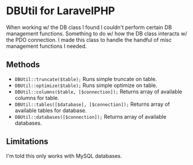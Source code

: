 # DBUtil for LaravelPHP #

When working w/ the DB class I found I couldn't perform certain DB management functions.  Something to do w/ how the DB class interacts w/ the PDO connection.  I made this class to handle the handful of misc management functions I needed.

## Methods ##

* ``DBUtil::truncate($table);`` Runs simple truncate on table.
* ``DBUtil::optimize($table);`` Runs simple optimize on table.
* ``DBUtil::columns($table, [$connection]);`` Returns array of available columns for table.
* ``DBUtil::tables([$database], [$connection]);`` Returns array of available tables for database.
* ``DBUtil::databases([$connection]);`` Returns array of available databases.

## Limitations ##

I'm told this only works with MySQL databases.